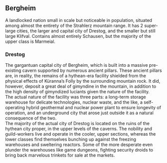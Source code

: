 ## Bergheim

A landlocked nation small in scale but noticeable in population, situated among almost the entirety of the Strahlerz mountain range. It has 2 super-large cities, the larger and capital city of Drestog, and the smaller but still large Klifval. Contains almost entirely Schausen, but the majority of the upper class is Marmeial.

### Drestog

The gargantuan capital city of Bergheim, which is built into a massive pre-existing cavern supported by numerous ancient pillars. These ancient pillars are, in reality, the remains of a hythean-era facility shielded from the physical effects of Küranna’s Folly by the surrounding mountain rock. It did, however, deposit a great deal of gimyndine in the mountain, in addition to the high density of gimyndized luciants given the nature of the facility.  
The actual nature of the facility was three parts: a long-term storage warehouse for delicate technologies, nuclear waste, and the like, a self-operating hybrid geothermal and nuclear power plant to ensure longevity of operation, and an underground city that arose just outside it as a natural consequence of the two.  
The majority of the actual city of Drestog is located on the ruins of the hythean city proper, in the upper levels of the caverns. The nobility and guild-workers live and operate in the cooler, upper sections, whereas the lower classes find themselves bunching up against the freezing warehouses and sweltering reactors. Some of the more desperate even plunder the warehouses like game dungeons, fighting security droids to bring back marvelous trinkets for sale at the markets.
